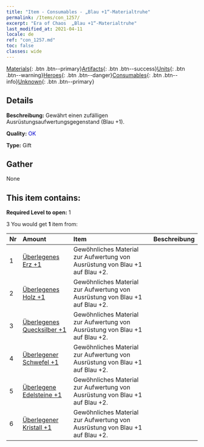 ```yaml
---
title: "Item - Consumables - „Blau +1“-Materialtruhe"
permalink: /Items/con_1257/
excerpt: "Era of Chaos  „Blau +1“-Materialtruhe"
last_modified_at: 2021-04-11
locale: de
ref: "con_1257.md"
toc: false
classes: wide
---
```

 [Materials](/de/Items/){: .btn .btn--primary}[Artifacts](/de/Items/Artifacts/){: .btn .btn--success}[Units](/de/Items/Units/){: .btn .btn--warning}[Heroes](/de/Items/Heroes/){: .btn .btn--danger}[Consumables](/de/Items/Consumables/){: .btn .btn--info}[Unknown](/de/Items/Unknown/){: .btn .btn--primary}

## Details
 **Beschreibung:** Gewährt einen zufälligen Ausrüstungsaufwertungsgegenstand (Blau +1).

 **Quality:** <span style="color: #0000CD">OK</span>

 **Type:** Gift

## Gather

  None

## This item contains:

 **Required Level to open:** 1

 3 You would get **1** item  from:

  | Nr | Amount |     Item    | Beschreibung |
  |:---|:-------|:------------|:-----------:|
  | 1 | [Überlegenes Erz +1](/de/Items/mat_19/) | Gewöhnliches Material zur Aufwertung von Ausrüstung von Blau +1 auf Blau +2. | 
  | 2 | [Überlegenes Holz +1](/de/Items/mat_20/) | Gewöhnliches Material zur Aufwertung von Ausrüstung von Blau +1 auf Blau +2. | 
  | 3 | [Überlegenes Quecksilber +1](/de/Items/mat_21/) | Gewöhnliches Material zur Aufwertung von Ausrüstung von Blau +1 auf Blau +2. | 
  | 4 | [Überlegener Schwefel +1](/de/Items/mat_22/) | Gewöhnliches Material zur Aufwertung von Ausrüstung von Blau +1 auf Blau +2. | 
  | 5 | [Überlegene Edelsteine +1](/de/Items/mat_23/) | Gewöhnliches Material zur Aufwertung von Ausrüstung von Blau +1 auf Blau +2. | 
  | 6 | [Überlegener Kristall +1](/de/Items/mat_24/) | Gewöhnliches Material zur Aufwertung von Ausrüstung von Blau +1 auf Blau +2. | 
